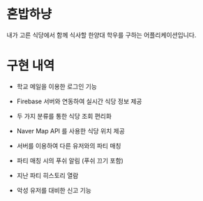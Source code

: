 # 혼밥하냥 

내가 고른 식당에서 함께 식사할 한양대 학우를 구하는 어플리케이션입니다.


# 구현 내역

- 학교 메일을 이용한 로그인 기능

- Firebase 서버와 연동하여 실시간 식당 정보 제공

- 두 가지 분류를 통한 식당 조회 편리화

- Naver Map API 를 사용한 식당 위치 제공

- 서버를 이용하여 다른 유저와의 파티 매칭

- 파티 매칭 시의 푸쉬 알림 (푸쉬 끄기 포함)

- 지난 파티 히스토리 열람 

- 악성 유저를 대비한 신고 기능
